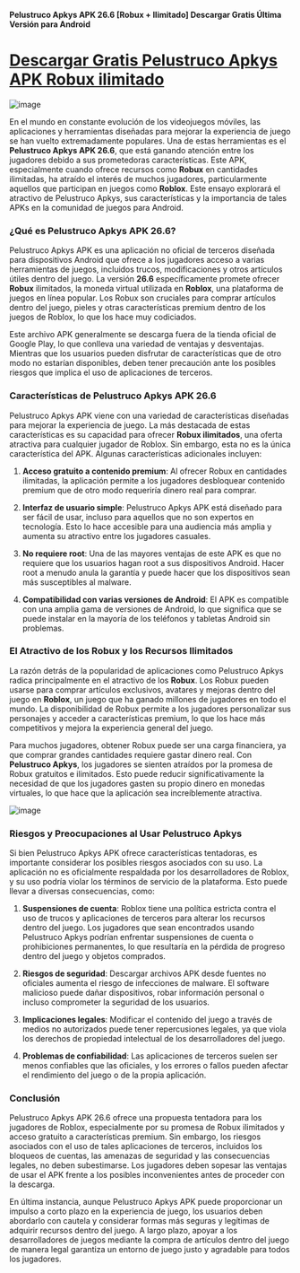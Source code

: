 **Pelustruco Apkys APK 26.6 [Robux + Ilimitado] Descargar Gratis Última Versión para Android**

# [Descargar Gratis Pelustruco Apkys APK Robux ilimitado](https://pelustruco.es.modfyp.com/)

![image](https://github.com/user-attachments/assets/c0651cb1-4062-4d92-bab6-f08958012b09)

En el mundo en constante evolución de los videojuegos móviles, las aplicaciones y herramientas diseñadas para mejorar la experiencia de juego se han vuelto extremadamente populares. Una de estas herramientas es el **Pelustruco Apkys APK 26.6**, que está ganando atención entre los jugadores debido a sus prometedoras características. Este APK, especialmente cuando ofrece recursos como **Robux** en cantidades ilimitadas, ha atraído el interés de muchos jugadores, particularmente aquellos que participan en juegos como **Roblox**. Este ensayo explorará el atractivo de Pelustruco Apkys, sus características y la importancia de tales APKs en la comunidad de juegos para Android.

### ¿Qué es Pelustruco Apkys APK 26.6?

Pelustruco Apkys APK es una aplicación no oficial de terceros diseñada para dispositivos Android que ofrece a los jugadores acceso a varias herramientas de juegos, incluidos trucos, modificaciones y otros artículos útiles dentro del juego. La versión **26.6** específicamente promete ofrecer **Robux** ilimitados, la moneda virtual utilizada en **Roblox**, una plataforma de juegos en línea popular. Los Robux son cruciales para comprar artículos dentro del juego, pieles y otras características premium dentro de los juegos de Roblox, lo que los hace muy codiciados.

Este archivo APK generalmente se descarga fuera de la tienda oficial de Google Play, lo que conlleva una variedad de ventajas y desventajas. Mientras que los usuarios pueden disfrutar de características que de otro modo no estarían disponibles, deben tener precaución ante los posibles riesgos que implica el uso de aplicaciones de terceros.

### Características de Pelustruco Apkys APK 26.6

Pelustruco Apkys APK viene con una variedad de características diseñadas para mejorar la experiencia de juego. La más destacada de estas características es su capacidad para ofrecer **Robux ilimitados**, una oferta atractiva para cualquier jugador de Roblox. Sin embargo, esta no es la única característica del APK. Algunas características adicionales incluyen:

1. **Acceso gratuito a contenido premium**: Al ofrecer Robux en cantidades ilimitadas, la aplicación permite a los jugadores desbloquear contenido premium que de otro modo requeriría dinero real para comprar.

2. **Interfaz de usuario simple**: Pelustruco Apkys APK está diseñado para ser fácil de usar, incluso para aquellos que no son expertos en tecnología. Esto lo hace accesible para una audiencia más amplia y aumenta su atractivo entre los jugadores casuales.

3. **No requiere root**: Una de las mayores ventajas de este APK es que no requiere que los usuarios hagan root a sus dispositivos Android. Hacer root a menudo anula la garantía y puede hacer que los dispositivos sean más susceptibles al malware.

4. **Compatibilidad con varias versiones de Android**: El APK es compatible con una amplia gama de versiones de Android, lo que significa que se puede instalar en la mayoría de los teléfonos y tabletas Android sin problemas.

### El Atractivo de los Robux y los Recursos Ilimitados

La razón detrás de la popularidad de aplicaciones como Pelustruco Apkys radica principalmente en el atractivo de los **Robux**. Los Robux pueden usarse para comprar artículos exclusivos, avatares y mejoras dentro del juego en **Roblox**, un juego que ha ganado millones de jugadores en todo el mundo. La disponibilidad de Robux permite a los jugadores personalizar sus personajes y acceder a características premium, lo que los hace más competitivos y mejora la experiencia general del juego.

Para muchos jugadores, obtener Robux puede ser una carga financiera, ya que comprar grandes cantidades requiere gastar dinero real. Con **Pelustruco Apkys**, los jugadores se sienten atraídos por la promesa de Robux gratuitos e ilimitados. Esto puede reducir significativamente la necesidad de que los jugadores gasten su propio dinero en monedas virtuales, lo que hace que la aplicación sea increíblemente atractiva.

![image](https://github.com/user-attachments/assets/e06ac799-f993-4c38-aa5d-856c49aea3dd)

### Riesgos y Preocupaciones al Usar Pelustruco Apkys

Si bien Pelustruco Apkys APK ofrece características tentadoras, es importante considerar los posibles riesgos asociados con su uso. La aplicación no es oficialmente respaldada por los desarrolladores de Roblox, y su uso podría violar los términos de servicio de la plataforma. Esto puede llevar a diversas consecuencias, como:

1. **Suspensiones de cuenta**: Roblox tiene una política estricta contra el uso de trucos y aplicaciones de terceros para alterar los recursos dentro del juego. Los jugadores que sean encontrados usando Pelustruco Apkys podrían enfrentar suspensiones de cuenta o prohibiciones permanentes, lo que resultaría en la pérdida de progreso dentro del juego y objetos comprados.

2. **Riesgos de seguridad**: Descargar archivos APK desde fuentes no oficiales aumenta el riesgo de infecciones de malware. El software malicioso puede dañar dispositivos, robar información personal o incluso comprometer la seguridad de los usuarios.

3. **Implicaciones legales**: Modificar el contenido del juego a través de medios no autorizados puede tener repercusiones legales, ya que viola los derechos de propiedad intelectual de los desarrolladores del juego.

4. **Problemas de confiabilidad**: Las aplicaciones de terceros suelen ser menos confiables que las oficiales, y los errores o fallos pueden afectar el rendimiento del juego o de la propia aplicación.

### Conclusión

Pelustruco Apkys APK 26.6 ofrece una propuesta tentadora para los jugadores de Roblox, especialmente por su promesa de Robux ilimitados y acceso gratuito a características premium. Sin embargo, los riesgos asociados con el uso de tales aplicaciones de terceros, incluidos los bloqueos de cuentas, las amenazas de seguridad y las consecuencias legales, no deben subestimarse. Los jugadores deben sopesar las ventajas de usar el APK frente a los posibles inconvenientes antes de proceder con la descarga.

En última instancia, aunque Pelustruco Apkys APK puede proporcionar un impulso a corto plazo en la experiencia de juego, los usuarios deben abordarlo con cautela y considerar formas más seguras y legítimas de adquirir recursos dentro del juego. A largo plazo, apoyar a los desarrolladores de juegos mediante la compra de artículos dentro del juego de manera legal garantiza un entorno de juego justo y agradable para todos los jugadores.
